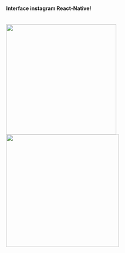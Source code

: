 
<h4 align="left">Interface instagram React-Native! </h4>

</br>
<div > 
  <img width="300px" height:'150px' src="https://user-images.githubusercontent.com/54562789/163089499-d4a731c9-5901-4e47-abb8-16b5c5f74330.jpeg">
  <img  width="307px" height:'150px' src="https://user-images.githubusercontent.com/54562789/163089499-d4a731c9-5901-4e47-abb8-16b5c5f74330.jpeg">
<div/>
